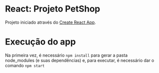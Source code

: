 # React: Projeto PetShop

Projeto iniciado através do [Create React App](https://github.com/facebook/create-react-app).

# Execução do app

Na primeira vez, é necessário `npm install` para gerar a pasta node_modules (e suas dependências) e, para executar, é necessário dar o comando `npm start`
